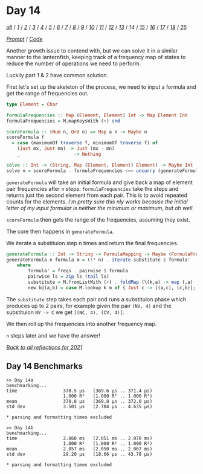 Day 14
===

<!--
This section is generated and compiled by the build script at ./Build.hs from
the file `./reflections/day14.md`.  If you want to edit this, edit
that file instead!
-->

*[all][reflections]* / *[1][day01]* / *[2][day02]* / *[3][day03]* / *[4][day04]* / *[5][day05]* / *[6][day06]* / *[7][day07]* / *[8][day08]* / *[9][day09]* / *[10][day10]* / *[11][day11]* / *[12][day12]* / *[13][day13]* / *14* / *[15][day15]* / *[16][day16]* / *[17][day17]* / *[18][day18]* / *[25][day25]*

[reflections]: https://github.com/egnwd/advent/blob/main/reflections.md
[day01]: https://github.com/egnwd/advent/blob/2021/reflections-out/day01.md
[day02]: https://github.com/egnwd/advent/blob/2021/reflections-out/day02.md
[day03]: https://github.com/egnwd/advent/blob/2021/reflections-out/day03.md
[day04]: https://github.com/egnwd/advent/blob/2021/reflections-out/day04.md
[day05]: https://github.com/egnwd/advent/blob/2021/reflections-out/day05.md
[day06]: https://github.com/egnwd/advent/blob/2021/reflections-out/day06.md
[day07]: https://github.com/egnwd/advent/blob/2021/reflections-out/day07.md
[day08]: https://github.com/egnwd/advent/blob/2021/reflections-out/day08.md
[day09]: https://github.com/egnwd/advent/blob/2021/reflections-out/day09.md
[day10]: https://github.com/egnwd/advent/blob/2021/reflections-out/day10.md
[day11]: https://github.com/egnwd/advent/blob/2021/reflections-out/day11.md
[day12]: https://github.com/egnwd/advent/blob/2021/reflections-out/day12.md
[day13]: https://github.com/egnwd/advent/blob/2021/reflections-out/day13.md
[day15]: https://github.com/egnwd/advent/blob/2021/reflections-out/day15.md
[day16]: https://github.com/egnwd/advent/blob/2021/reflections-out/day16.md
[day17]: https://github.com/egnwd/advent/blob/2021/reflections-out/day17.md
[day18]: https://github.com/egnwd/advent/blob/2021/reflections-out/day18.md
[day25]: https://github.com/egnwd/advent/blob/2021/reflections-out/day25.md

*[Prompt][d14p]* / *[Code][d14g]*

[d14p]: https://adventofcode.com/2021/day/14
[d14g]: https://github.com/egnwd/advent/blob/main/src/AOC/Challenge/Day14.hs

Another growth issue to contend with, but we can solve it in a similar manner to the lanternfish,
keeping track of a frequency map of states to reduce the number of operations we need to perform.

Luckily part 1 & 2 have common solution.

First let's set up the skeleton of the process, we need to input a formula and get the range of frequencies out.

```haskell
type Element = Char

formulaFrequencies :: Map (Element, Element) Int -> Map Element Int
formulaFrequencies = M.mapKeysWith (+) snd

scoreFormula :: (Num n, Ord n) => Map a n -> Maybe n
scoreFormula f
  = case (maximumOf traverse f, minimumOf traverse f) of
    (Just mx, Just mn) -> Just (mx - mn)
    _                    -> Nothing

solve :: Int -> (String, Map (Element, Element) Element) -> Maybe Int
solve n = scoreFormula . formulaFrequencies <=< uncurry (generateFormula n)
```

`generateFormula` will take an initial formula and give back a map of element pair frequencies after `n` steps.
`formulaFrequencies` take the steps and returns just the second element from each pair.
This is to avoid repeated counts for the elements.
_I'm pretty sure this nly works because the initial letter of my input formular is neither the minimum or maximum, but oh well._

`scoreFormula` then gets the range of the frequencies, assuming they exist.

The core then happens in `generateFormula`.

We iterate a substituion step n times and return the final frequencies.

```haskell
generateFormula :: Int -> String -> FormulaMapping -> Maybe (FormulaFrequencies (Element, Element))
generateFormula n formula m = (!? n) . iterate substitute $ formula'
    where
        formula' = freqs . pairwise $ formula
        pairwise ls = zip ls (tail ls)
        substitute = M.fromListWith (+) . foldMap (\(k,a) -> map (,a) . new $ k) . M.toList
        new k@(a,b) = case M.lookup k m of { Just c -> [(a,c), (c,b)]; Nothing -> [k] }
```

The `substitute` step takes each pair and runs a substituion phase which produces up to 2 pairs,
for example given the pair `(NV, 4)` and the substituion `NV -> C` we get `[(NC, 4), (CV, 4)]`.

We then roll up the frequencies into another frequency map.

`n` steps later and we have the answer!


*[Back to all reflections for 2021][reflections]*

## Day 14 Benchmarks

```
>> Day 14a
benchmarking...
time                 370.5 μs   (369.6 μs .. 371.4 μs)
                     1.000 R²   (1.000 R² .. 1.000 R²)
mean                 370.8 μs   (369.8 μs .. 372.0 μs)
std dev              3.501 μs   (2.784 μs .. 4.635 μs)

* parsing and formatting times excluded

>> Day 14b
benchmarking...
time                 2.060 ms   (2.051 ms .. 2.070 ms)
                     1.000 R²   (1.000 R² .. 1.000 R²)
mean                 2.057 ms   (2.050 ms .. 2.067 ms)
std dev              29.20 μs   (18.66 μs .. 43.78 μs)

* parsing and formatting times excluded
```
